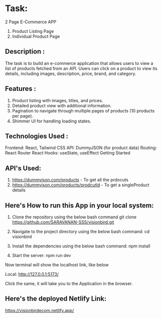 # Task: 

2 Page E-Commerce APP

1. Product Listing Page
2. Individual Product Page

## Description : 

The task is to build an e-commerce application that allows users to view a list of products fetched from an API. Users can click on a product to view its details, including images, description, price, brand, and category.

## Features :

1. Product listing with images, titles, and prices.
2. Detailed product view with additional information.
3. Pagination to navigate through multiple pages of products (10 products per page).
4. Shimmer UI for handling loading states.

## Technologies Used : 

Frontend: React, Tailwind CSS
API: DummyJSON (for product data)
Routing: React Router
React Hooks: useState, useEffect
Getting Started

## API's Used: 

1. https://dummyjson.com/products - To get all the prdocuts
2. https://dummyjson.com/products/prodcutId - To get a singleProduct details

## Here's How to run this App in your local system: 

1. Clone the repository using the below bash command
git clone https://github.com/SARAVANAN-SSS/visionbird.git

2. Navigate to the project directory using the below bash command:
cd visionbird

3. Install the dependencies using the below bash command:
npm install

4. Start the server:
npm run dev

Now terminal will show the localhost link, like below

Local:   http://127.0.0.1:5173/

Click the same, it will take you to the Application in the browser.


## Here's the deployed Netlify Link: 

https://visionbirdecom.netlify.app/